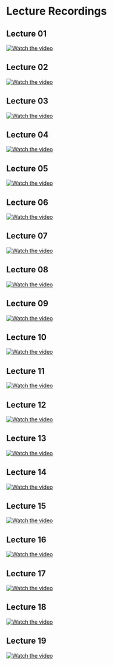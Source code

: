 # Lecture Recordings

## Lecture 01
[![Watch the video](https://img.youtube.com/vi/V1tINV2-9p4/0.jpg)](https://www.youtube.com/watch?v=V1tINV2-9p4)

## Lecture 02
[![Watch the video](https://img.youtube.com/vi/CKmNpAO5rS4/0.jpg)](https://www.youtube.com/watch?v=CKmNpAO5rS4)

## Lecture 03
[![Watch the video](https://img.youtube.com/vi/F4bVSyz_jxo/0.jpg)](https://www.youtube.com/watch?v=F4bVSyz_jxo)

## Lecture 04
[![Watch the video](https://img.youtube.com/vi/0-ztm8SKq70/0.jpg)](https://www.youtube.com/watch?v=0-ztm8SKq70)

## Lecture 05
[![Watch the video](https://img.youtube.com/vi/mmO2Ri_dJkk/0.jpg)](https://www.youtube.com/watch?v=mmO2Ri_dJkk)

## Lecture 06
[![Watch the video](https://img.youtube.com/vi/Mhdny2JNhmc/0.jpg)](https://www.youtube.com/watch?v=Mhdny2JNhmc)

## Lecture 07
[![Watch the video](https://img.youtube.com/vi/qQTDF0CBoxE/0.jpg)](https://www.youtube.com/watch?v=qQTDF0CBoxE)

## Lecture 08
[![Watch the video](https://img.youtube.com/vi/Ba3TqxSgnTk/0.jpg)](https://www.youtube.com/watch?v=Ba3TqxSgnTk)

## Lecture 09
[![Watch the video](https://img.youtube.com/vi/jaMWmLq422U/0.jpg)](https://www.youtube.com/watch?v=jaMWmLq422U)

## Lecture 10
[![Watch the video](https://img.youtube.com/vi/qbKtU0X6-WU/0.jpg)](https://www.youtube.com/watch?v=qbKtU0X6-WU)

## Lecture 11
[![Watch the video](https://img.youtube.com/vi/lrCfG2CPDEw/0.jpg)](https://www.youtube.com/watch?v=lrCfG2CPDEw)

## Lecture 12
[![Watch the video](https://img.youtube.com/vi/nFXWmo9MFiY/0.jpg)](https://www.youtube.com/watch?v=nFXWmo9MFiY)

## Lecture 13
[![Watch the video](https://img.youtube.com/vi/GA1ObImqaMo/0.jpg)](https://www.youtube.com/watch?v=GA1ObImqaMo)

## Lecture 14
[![Watch the video](https://img.youtube.com/vi/nHPKVtLz5Ko/0.jpg)](https://www.youtube.com/watch?v=nHPKVtLz5Ko)

## Lecture 15
[![Watch the video](https://img.youtube.com/vi/sRuyBNxCkGQ/0.jpg)](https://www.youtube.com/watch?v=sRuyBNxCkGQ)

## Lecture 16
[![Watch the video](https://img.youtube.com/vi/rFFf3WIJ7BA/0.jpg)](https://www.youtube.com/watch?v=rFFf3WIJ7BA)

## Lecture 17
[![Watch the video](https://img.youtube.com/vi/Tbk1vnYLQqI/0.jpg)](https://www.youtube.com/watch?v=Tbk1vnYLQqI)

## Lecture 18
[![Watch the video](https://img.youtube.com/vi/2tAb3EgyjNw/0.jpg)](https://www.youtube.com/watch?v=2tAb3EgyjNw)

## Lecture 19
[![Watch the video](https://img.youtube.com/vi/J7v_ubArrno/0.jpg)](https://www.youtube.com/watch?v=J7v_ubArrno)
